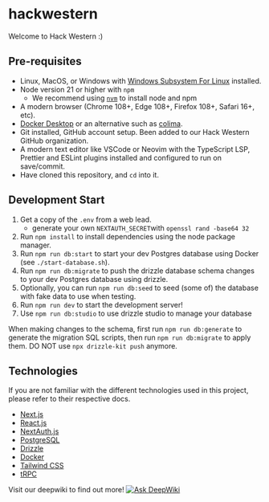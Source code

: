 # hackwestern

Welcome to Hack Western :)

## Pre-requisites

- Linux, MacOS, or Windows with [Windows Subsystem For Linux](https://learn.microsoft.com/en-us/windows/wsl/about) installed.
- Node version 21 or higher with `npm`
  - We recommend using [`nvm`](https://github.com/nvm-sh/nvm) to install node and npm
- A modern browser (Chrome 108+, Edge 108+, Firefox 108+, Safari 16+, etc).
- [Docker Desktop](https://www.docker.com/products/docker-desktop/) or an alternative such as [colima](https://github.com/abiosoft/colima).
- Git installed, GitHub account setup. Been added to our Hack Western GitHub organization.
- A modern text editor like VSCode or Neovim with the TypeScript LSP, Prettier and ESLint plugins installed and configured to run on save/commit.
- Have cloned this repository, and `cd` into it.

## Development Start

1. Get a copy of the `.env` from a web lead.
   - generate your own `NEXTAUTH_SECRET`with `openssl rand -base64 32`
2. Run `npm install` to install dependencies using the node package manager.
3. Run `npm run db:start` to start your dev Postgres database using Docker (see `./start-database.sh`).
4. Run `npm run db:migrate` to push the drizzle database schema changes to your dev Postgres database using drizzle.
5. Optionally, you can run `npm run db:seed` to seed (some of) the database with fake data to use when testing.
6. Run `npm run dev` to start the development server!
7. Use `npm run db:studio` to use drizzle studio to manage your database

When making changes to the schema, first run `npm run db:generate` to generate the migration SQL scripts, then run `npm run db:migrate` to apply them. DO NOT use `npx drizzle-kit push` anymore.

## Technologies

If you are not familiar with the different technologies used in this project, please refer to their respective docs.

- [Next.js](https://nextjs.org)
- [React.js](https://react.dev)
- [NextAuth.js](https://next-auth.js.org)
- [PostgreSQL](https://www.postgresql.org/)
- [Drizzle](https://orm.drizzle.team)
- [Docker](https://docs.docker.com/)
- [Tailwind CSS](https://tailwindcss.com)
- [tRPC](https://trpc.io)

Visit our deepwiki to find out more!
[![Ask DeepWiki](https://deepwiki.com/badge.svg)](https://deepwiki.com/hackwestern/hackwestern)

